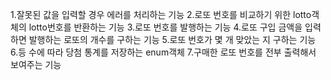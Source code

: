 1.잘못된 값을 입력할 경우 에러를 처리하는 기능
2.로또 번호를 비교하기 위한 lotto객체의 lotto번호를 반환하는 기능
3.로또 번호를 발행하는 기능
4.로또 구입 금액을 입력하면 발행하는 로또의 개수를 구하는 기능
5.로또 번호가 몇 개 맞았는 지 구하는 기능
6.등 수에 따라 당첨 통계를 저장하는 enum객체
7.구매한 로또 번호를 전부 출력해서 보여주는 기능